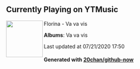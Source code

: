 ## Currently Playing on YTMusic

[<img align="left" width="100" src="https://lh3.googleusercontent.com/dWBuktM9was9qvpLzozrrfk5HPC9tQhDvmJQv-uBOqHqR1Z1zaKWCDEfozQtGD_PqGGymg_lbnd8U6ITBg">](https://music.youtube.com/channel/UCmL-4sm0Ams0tONo5RCgb8g)

Florina - Va va vis

**Albums**: Va va vis

Last updated at 07/21/2020 17:50

#### Generated with [20chan/github-now](https://github.com/20chan/github-now)


<!--
**20chan/20chan** is a ✨ _special_ ✨ repository because its `README.md` (this file) appears on your GitHub profile.

Here are some ideas to get you started:

- 🔭 I’m currently working on ...
- 🌱 I’m currently learning ...
- 👯 I’m looking to collaborate on ...
- 🤔 I’m looking for help with ...
- 💬 Ask me about ...
- 📫 How to reach me: ...
- 😄 Pronouns: ...
- ⚡ Fun fact: ...
-->
